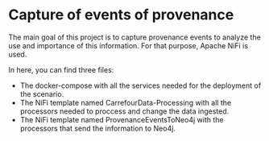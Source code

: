 # Capture of events of provenance
The main goal of this project is to capture provenance events to analyze the use and importance of this information. For that purpose, Apache NiFi is used.

In here, you can find three files:
- The docker-compose with all the services needed for the deployment of the scenario.
- The NiFi template named CarrefourData-Processing with all the processors needed to proccess and change the data ingested.
- The NiFi template named ProvenanceEventsToNeo4j with the processors that send the information to Neo4j.
